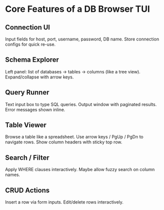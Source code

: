 # Core Features of a DB Browser TUI

## Connection UI
Input fields for host, port, username, password, DB name.
Store connection configs for quick re-use.
## Schema Explorer
Left panel: list of databases → tables → columns (like a tree view).
Expand/collapse with arrow keys.
## Query Runner
Text input box to type SQL queries.
Output window with paginated results.
Error messages shown inline.
## Table Viewer
Browse a table like a spreadsheet.
Use arrow keys / PgUp / PgDn to navigate rows.
Show column headers with sticky top row.
## Search / Filter
Apply WHERE clauses interactively.
Maybe allow fuzzy search on column names.
## CRUD Actions 
Insert a row via form inputs.
Edit/delete rows interactively.